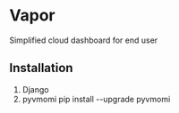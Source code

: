 # Vapor
Simplified cloud dashboard for end user

## Installation
1. Django
2. pyvmomi
   pip install --upgrade pyvmomi
